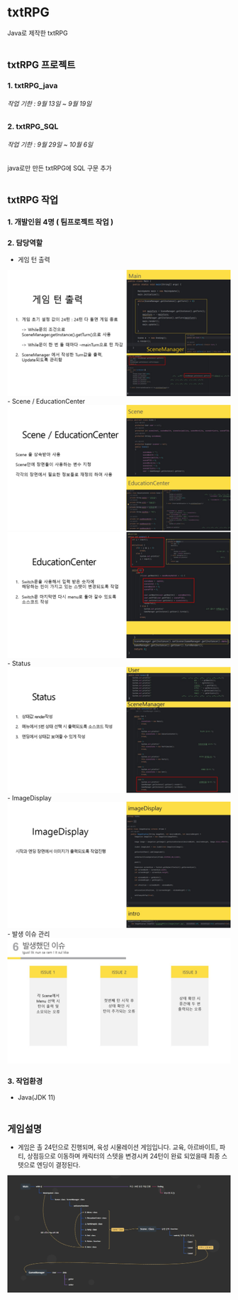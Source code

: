 # txtRPG
Java로 제작한 txtRPG
<br><br>

## txtRPG 프로젝트
### 1. txtRPG_java
###### 작업 기한  :  9월 13일 ~ 9월 19일

### 2. txtRPG_SQL
###### 작업 기한  :  9월 29일 ~ 10월 6일
java로만 만든 txtRPG에 SQL 구문 추가
<br><br>


## txtRPG 작업
### 1. 개발인원 4명 ( 팀프로젝트 작업 )

### 2. 담당역할
- 게임 턴 출력
<img src="./images/game1.jpg">
- Scene / EducationCenter​
<img src="./images/game2.jpg">
<img src="./images/game3.jpg">
- Status
<img src="./images/game4.jpg">
- ImageDisplay
<img src="./images/game5.jpg">
- 발생 이슈 관리
<img src="./images/game6.jpg">

### 3. 작업환경
- Java(JDK 11)
<br><br>

## 게임설명
- 게임은 촐 24턴으로 진행되며, 육성 시물레이션 게임입니다.
교육, 아르바이트, 파티, 상점등으로 이동하며 캐릭터의 스텟을 변경시켜 24턴이 완료 되었을때 최종 스텟으로 엔딩이 결정된다.

<img src="./images/game.jpg">
